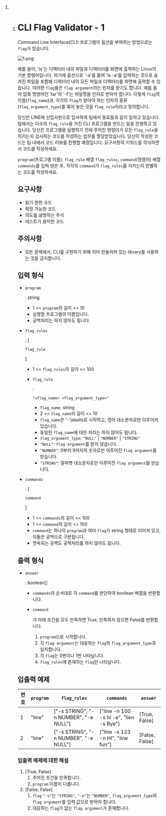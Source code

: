 1. 1. # CLI Flag Validator - 1

      Command Line Interface(CLI) 프로그램의 옵션을 부여하는 방법으로는 `flag`가 있습니다.

      ![1.png](https://grepp-programmers.s3.ap-northeast-2.amazonaws.com/files/production/41a341c7-029b-453a-b0c6-12d4f4599f47/1.png)

      예를 들어, 'ls'는 디렉터리 내의 파일과 디렉터리를 화면에 출력하는 Linux의 기본 명령어입니다. 여기에 옵션으로 '-a'를 붙여 'ls -a'를 입력하는 것으로 숨겨진 파일을 포함해 디렉터리 내의 모든 파일과 디렉터리를 화면에 출력할 수 있습니다.
      이러한 `flag`들은 `flag argument`라는 인자를 받기도 합니다. 예를 들어 압축 명령어인 'tar'의 '-f'는 파일명을 인자로 받아야 합니다.
      이렇게 `flag`의 이름(`flag_name`)과, 각각의 `flag`가 받아야 하는 인자의 종류(`flag_argument_type`)를 묶어 놓은 것을 `flag_rule`이라고 정의합니다.

      당신은 LINE에 신입사원으로 입사하여 팀에서 동료들과 같이 일하고 있습니다.
      팀에서는 다수의 `flag_rule`을 가진 CLI 프로그램을 만드는 일을 진행하고 있습니다.
      당신은 프로그램을 실행하기 전에 주어진 명령어가 모든 `flag_rule`을 지키는지 검사하는 코드를 작성하는 업무를 할당받았습니다.
      당신이 작성한 코드는 팀 내에서 코드 리뷰를 진행할 예정입니다. 요구사항의 키워드를 의식하면서 코드를 작성하세요.

      `program`(프로그램 이름), `flag_rule` 배열 `flag_rules`, `command`(명령어) 배열 `commands`를 입력 받은 후, 각각의 `command`가 `flag_rules`를 지키는지 판별하는 코드를 작성하세요.

      ## 요구사항

      - 읽기 편한 코드
      - 확장 가능한 코드
      - 의도를 설명하는 주석
      - 테스트가 용이한 코드

      ## 주의사항

      - 모든 문제에서, CLI를 구현하기 위해 이미 만들어져 있는 library를 사용하는 것을 금지합니다.

      ## 입력 형식

      - ```
        program
        ```

        : string

        - 1 <= `program`의 길이 <= 10
        - 실행할 프로그램의 이름입니다.
        - 공백처리는 하지 않아도 됩니다.

      - ```
        flag_rules
        ```

        : [

        ```
        flag_rule
        ```

        ]

        - 1 <= `flag_rules`의 길이 <= 100

        - ```
          flag_rule
          ```

          :

           

          ```
          "<flag_name> <flag_argument_type>"
          ```

          - `flag_name`: string
          - 2 <= `flag_name`의 길이 <= 10
          - `flag_name`은 '-'(dash)로 시작하고, 영어 대소문자로만 이루어져 있습니다.
          - 동일한 `flag_name`에 대한 처리는 하지 않아도 됩니다.
          - `flag_argument_type`: `"NULL"` | `"NUMBER"` | `"STRING"`
          - `"NULL"`: `flag argument`를 받지 않습니다.
          - `"NUMBER"`: 0부터 9까지의 숫자로만 이루어진 `flag argument`를 받습니다.
          - `"STRING"`: 알파벳 대소문자로만 이루어진 `flag argument`를 받습니다.

      - ```
        commands
        ```

        : [

        ```
        command
        ```

        ]

        - 1 <= `commands`의 길이 <= 100
        - 1 <= `command`의 길이 <= 100
        - `command`는 하나의 `program`과 여러 `flag`가 string 형태로 이어져 있고, 이들은 공백으로 구분됩니다.
        - 연속되는 공백도 공백처리를 하지 않아도 됩니다.

      ## 출력 형식

      - ```
        answer
        ```

        : boolean[]

        - `commands`의 순서대로 각 `command`를 판단하여 boolean 배열을 반환합니다.

        - ```
          command
          ```

          가 아래 조건을 모두 만족하면 True, 만족하지 않으면 False를 반환합니다.

          1. `program`으로 시작합니다.
          2. 각 `flag argument`는 대응하는 `flag`의 `flag_argument_type`과 일치합니다.
          3. 각 `flag`는 0번이나 1번 나타납니다.
          4. `flag_rules`에 존재하는 `flag`만 나타납니다.

      ## 입출력 예제

      | 번호 | `program` | `flag_rules`                          | `commands`                              | `answer`       |
      | ---- | --------- | ------------------------------------- | --------------------------------------- | -------------- |
      | 1    | "line"    | ["-s STRING", "-n NUMBER", "-e NULL"] | ["line -n 100 -s hi -e", "lien -s Bye"] | [True, False]  |
      | 2    | "line"    | ["-s STRING", "-n NUMBER", "-e NULL"] | ["line -s 123 -n HI", "line fun"]       | [False, False] |

      ### 입출력 예제에 대한 해설

      1. [True, False]
         1. 주어진 조건을 만족합니다.
         2. `program` 이름이 다릅니다.
      2. [False, False]
         1. `flag` `"-s"`는 `"STRING"`, `"-n"`는 `"NUMBER"`, `flag_argument_type`의 `flag argument`를 입력 값으로 받아야 합니다.
         2. 대응하는 `flag`가 없는 `flag argument`가 존재합니다.